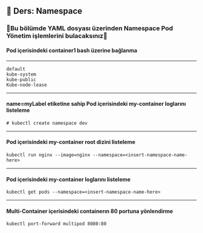 ## 🧑 Ders: Namespace

### 📗Bu bölümde YAML dosyası üzerinden Namespace Pod Yönetim işlemlerini bulacaksınız📗

#### Pod içerisindeki container1 bash üzerine bağlanma
***
```
default
kube-system
kube-public
Kube-node-lease
```
***
#### name=myLabel etiketine sahip Pod içerisindeki my-container loglarını listeleme
```
# kubectl create namespace dev
```
***
#### Pod içerisindeki my-container root dizini listeleme
```
kubectl run nginx --image=nginx --namespace=<insert-namespace-name-here>
```
***
#### Pod içerisindeki my-container loglarını listeleme
```
kubectl get pods --namespace=<insert-namespace-name-here>
```
***
#### Multi-Container içerisindeki containerın 80 portuna yönlendirme
```
kubectl port-forward multipod 8080:80
```
